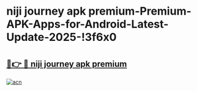 # niji journey apk premium-Premium-APK-Apps-for-Android-Latest-Update-2025-!3f6x0

# <h2><a href="https://googleone.com">🔗👉 🔴 niji journey apk premium</a></h2>

[![acn](https://github.com/user-attachments/assets/0f9c940e-d8b0-45ae-aac7-cd30a18b3e1c)](https://googleone.com)

